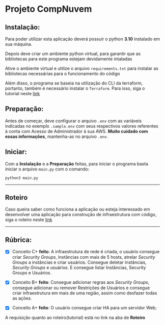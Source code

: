 # Projeto CompNuvem

## Instalação:

Para poder utilizar esta aplicação deverá possuir o python **3.10** instalado em sua máquina.

Depois deve criar um ambiente python virtual, para garantir que as bibliotecas para este programa estejam devidamente intaladas

Ative o ambiente virtual e utilize o arquivo `requirements.txt` para instalar as bibliotecas necessárias para o funcionamento do código

Além disso, o programa se baseia na utilização do CLI da terraform, portanto, também é necessário instalar o `Terraform`. Para isso, siga o tutorial neste [link](https://developer.hashicorp.com/terraform/tutorials/aws-get-started/install-cli)

## Preparação:

Antes de começar, deve configurar o arquivo `.env` com as variáveis indicadas no exemplo `.sample.env` com seus respectivos valores referentes à conta com Acesso de Administrador à sua AWS. **Muito cuidado com essas informações**, mantenha-as no arquivo `.env`.

## Iniciar:

Com a **Instalação** e a **Preparação** feitas, para iniciar o programa basta iniciar o arquivo `main.py` com o comando:

```
python3 main.py
```

--------------------

## Roteiro

Caso queira saber como funciona a aplicação ou esteja interessado em desenvolver uma aplicação para construção de infraestrutura com código, siga o roteiro neste [link](https://fran-janela.github.io/roteiro-proj-CompNuvem/)


--------------------

## Rúbrica:

- [x] Conceito C+ **feito**: A infraestrutura de rede é criada, o usuário consegue criar *Security Groups*, Instâncias com mais de 5 hosts, atrelar *Security Groups* a instâncias e criar usuários. Consegue deletar instâncias, *Security Groups* e usuários. E consegue listar Instâncias, Security Groups e Usuários.

- [x] Conceito B+ **feito**: Consegue adicionar regras aos *Security Groups*, consegue adicionar ou remover Restrições de Usuários e consegue criar infraestrutura em mais de uma região, assim como desfazer todas as ações.

- [x] Conceito A+ **feito**: O usuário consegue criar HA para um servidor Web;

A requisição quanto ao roteiro(tutorial) está no link na aba de **Roteiro**
